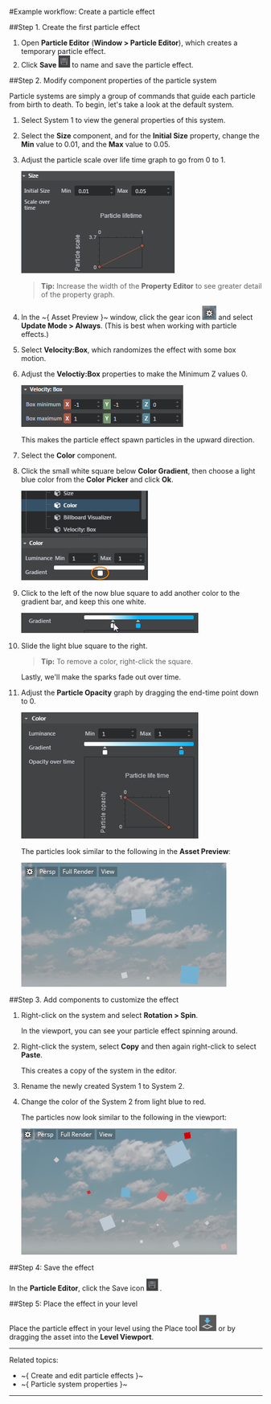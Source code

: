 #Example workflow: Create a particle effect

##Step 1. Create the first particle effect

1.	Open **Particle Editor** (**Window > Particle Editor**), which creates a temporary particle effect.
2.	Click **Save** ![](../images/icon_save.png) to name and save the particle effect.

##Step 2. Modify component properties of the particle system

Particle systems are simply a group of commands that guide each particle from birth to death.  To begin, let's take a look at the default system.

1.	Select System 1 to view the general properties of this system.

2.	Select the **Size** component, and for the **Initial Size** property, change the **Min** value to 0.01, and the **Max** value to 0.05.

3. Adjust the particle scale over life time graph to go from 0 to 1.

	![](../images/particle_size_graph.png)

	> **Tip:** Increase the width of the **Property Editor** to see greater detail of the property graph.

4. In the ~{ Asset Preview }~ window, click the gear icon ![](../images/icon_assetPreview.png)  and select **Update Mode > Always**.
	(This is best when working with particle effects.)

5. Select **Velocity:Box**, which randomizes the effect with some box motion.
6. Adjust the **Veloctiy:Box** properties to make the Minimum Z values 0.

	![](../images/velocity_box_props.png)

	This makes the particle effect spawn particles in the upward direction.

7. Select the **Color** component.

8.	Click the small white square below **Color Gradient**, then choose a light blue color from the **Color Picker** and click **Ok**.

	![](../images/particle_color_box.png)

9. Click to the left of the now blue square to add another color to the gradient bar, and keep this one white.

	![](../images/color_gradient_click.png)

10. Slide the light blue square to the right.

	> **Tip:** To remove a color, right-click the square.

	Lastly, we'll make the sparks fade out over time.

11. Adjust the **Particle Opacity** graph by dragging the end-time point down to 0.

	![](../images/particle_color_end.png)

	The particles look similar to the following in the **Asset Preview**:

	![](../images/particle_blue_sparks.png)

##Step 3. Add components to customize the effect

1. Right-click on the system and select **Rotation > Spin**.

	In the viewport, you can see your particle effect spinning around.

2. Right-click the system, select **Copy** and then again right-click to select **Paste**.

	This creates a copy of the system in the editor.

3.	Rename the newly created System 1 to System 2.
4.	Change the color of the System 2 from light blue to red.

	The particles now look similar to the following in the viewport:

	![](../images/particle_blue_red_sparks.png)

##Step 4: Save the effect

In the **Particle Editor**, click the Save icon ![](../images/icon_save.png) .

##Step 5: Place the effect in your level

Place the particle effect in your level using the Place tool ![](../images/icon_PlaceTool.png) or by dragging the asset into the **Level Viewport**.


---
Related topics:
- ~{ Create and edit particle effects }~
- ~{ Particle system properties }~
---
